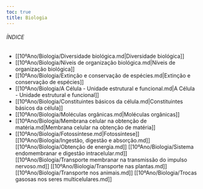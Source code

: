 ```yaml
---
toc: true
title: Biologia
---
```

###### ÍNDICE
- [[10ºAno/Biologia/Diversidade biológica.md|Diversidade biológica]]
- [[10ºAno/Biologia/Níveis de organização biológica.md|Níveis de organização biológica]]
- [[10ºAno/Biologia/Extinção e conservação de espécies.md|Extinção e conservação de espécies]]
- [[10ºAno/Biologia/A Célula - Unidade estrutural e funcional.md|A Célula - Unidade estrutural e funcional]]
- [[10ºAno/Biologia/Constituintes básicos da célula.md|Constituintes básicos da célula]]
- [[10ºAno/Biologia/Moléculas orgânicas.md|Moléculas orgânicas]]
- [[10ºAno/Biologia/Membrana celular na obtenção de matéria.md|Membrana celular na obtenção de matéria]]
- [[10ºAno/Biologia/Fotossíntese.md|Fotossíntese]]
[[10ºAno/Biologia/Ingestão, digestão e absorção.md]]
[[10ºAno/Biologia/Obtenção de energia.md]]
[[10ºAno/Biologia/Sistema endomembranar e digestão intracelular.md]]
[[10ºAno/Biologia/Transporte membranar na transmissão do impulso nervoso.md]]
[[10ºAno/Biologia/Transporte nas plantas.md]]
[[10ºAno/Biologia/Transporte nos animais.md]]
[[10ºAno/Biologia/Trocas gasosas nos seres multicelulares.md]]
